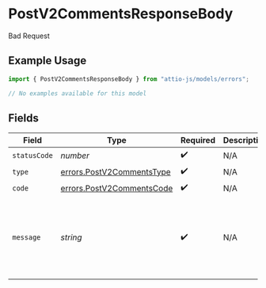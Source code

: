 # PostV2CommentsResponseBody

Bad Request

## Example Usage

```typescript
import { PostV2CommentsResponseBody } from "attio-js/models/errors";

// No examples available for this model
```

## Fields

| Field                                                                  | Type                                                                   | Required                                                               | Description                                                            | Example                                                                |
| ---------------------------------------------------------------------- | ---------------------------------------------------------------------- | ---------------------------------------------------------------------- | ---------------------------------------------------------------------- | ---------------------------------------------------------------------- |
| `statusCode`                                                           | *number*                                                               | :heavy_check_mark:                                                     | N/A                                                                    |                                                                        |
| `type`                                                                 | [errors.PostV2CommentsType](../../models/errors/postv2commentstype.md) | :heavy_check_mark:                                                     | N/A                                                                    |                                                                        |
| `code`                                                                 | [errors.PostV2CommentsCode](../../models/errors/postv2commentscode.md) | :heavy_check_mark:                                                     | N/A                                                                    |                                                                        |
| `message`                                                              | *string*                                                               | :heavy_check_mark:                                                     | N/A                                                                    | The referenced Thread could not be found, it might have been deleted.  |